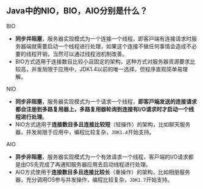 ## Java中的NIO，BIO，AIO分别是什么？ 

BIO

* **同步并阻塞**，服务器实现模式为⼀个连接⼀个线程，即客⼾端有连接请求时服务器端就需要启动⼀个线程进⾏处理，如果这个连接不做任何事情会造成不必要的线程开销，当然可以通过线程池机制改善。
* BIO⽅式适⽤于连接数⽬⽐较⼩且固定的架构，这种⽅式对服务器资源要求⽐较⾼，并发局限于应⽤中，JDK1.4以前的唯⼀选择，但程序直观简单易理解。

NIO 
* **同步⾮阻塞**，服务器实现模式为⼀个请求⼀个线程，**即客⼾端发送的连接请求都会注册到多路复⽤器上，多路复⽤器轮询到连接有I/O请求时才启动⼀个线程进⾏处理**。
* NIO⽅式适⽤于**连接数⽬多且连接⽐较短**（轻操作）的架构，⽐如聊天服务器，并发局限于应⽤中，编程⽐较复杂，`JDK1.4`开始⽀持。

AIO
* **异步⾮阻塞**，服务器实现模式为⼀个有效请求⼀个线程，客⼾端的I/O请求都是由OS先完成了再通知服务器应⽤去启动线程进⾏处理。
* AIO⽅式使⽤于**连接数⽬多且连接⽐较⻓**（重操作）的架构，⽐如相册服务器，充分调⽤OS参与并发操作，编程⽐较复杂，`JDK1.7`开始⽀持。

